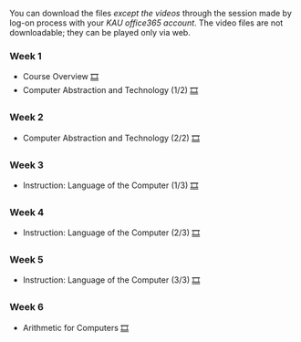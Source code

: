 You can download the files *except the videos* through the session made by log-on process with your *KAU office365 account*. The video files are not downloadable; they can be played only via web.

### Week 1
  * Course Overview [🎞](https://kau365-my.sharepoint.com/:p:/g/personal/taehwan_kim_kau_ac_kr/EU2mN84rzMhPmTg-Wgnmrk8BIciQsF9VvRGT1kT2CGHL5Q?e=KTepk1)
  * Computer Abstraction and Technology (1/2) [🎞](https://kau365-my.sharepoint.com/:p:/g/personal/taehwan_kim_kau_ac_kr/EWE4mHvtr5RDg2s56EccfnkB7eziS5Wo49klxGxALLvhTw?e=NcHioK)

### Week 2
  * Computer Abstraction and Technology (2/2) [🎞](https://kau365-my.sharepoint.com/:p:/g/personal/taehwan_kim_kau_ac_kr/EYt7EOX4MNFPhveDNCpkCa0BFmuEz5V2pnRNRZK2q3-OHg?e=FvHHQL)

### Week 3
  * Instruction: Language of the Computer (1/3) [🎞](https://kau365-my.sharepoint.com/:p:/g/personal/taehwan_kim_kau_ac_kr/EUCTWHHwNINBuZ_9zeDriioBsFu6jTNk_giZ-tq2YBhuyA?e=EW0Ge4)
  
### Week 4
  * Instruction: Language of the Computer (2/3) [🎞](https://kau365-my.sharepoint.com/:p:/g/personal/taehwan_kim_kau_ac_kr/EUqHJK7Gu85Aq0OUCnES4uABXhF_Fhjyv1nQ5sb0uTVX7w?e=I5ToQd)

### Week 5
  * Instruction: Language of the Computer (3/3) [🎞](https://kau365-my.sharepoint.com/:p:/g/personal/taehwan_kim_kau_ac_kr/Ebu1q_1sQtFLgsB-0S71WdcB73uI8b-FnVQiVcjgAlpG5w?e=AZAf1O)

### Week 6
  * Arithmetic for Computers [🎞](https://kau365-my.sharepoint.com/:p:/g/personal/taehwan_kim_kau_ac_kr/EQMMOiJnlVxLuBGPfQlqf-QBJO0CE_L1VGUzb2Xcsw9wKA?e=0TgChp)

<!--
### Week 7
  * The Processor (1/4) [🎞](https://kau365-my.sharepoint.com/:p:/g/personal/taehwan_kim_kau_ac_kr/Ee9jJNt9TtlOi3Q7frzbM4oB8pCC2awtIHBKx-41vxjkhg?e=vKr8gQ)
  
### Week 8
  * The Processor (2/4) [🎞](https://kau365-my.sharepoint.com/:p:/g/personal/taehwan_kim_kau_ac_kr/EQtMNe5OSu1GmCtCf2ed2RwB7BonP7f6YcQdADI0OrPJ2g?e=KmaTeN)

### Week 9
  * Project Guideline [🎞]()

### Week 10
  * The Processor (3/4) [🎞](https://kau365-my.sharepoint.com/:p:/g/personal/taehwan_kim_kau_ac_kr/ETesmOL9qG5DiGa025fTYUgBHXKQ4MigWyxKbz42nCS9EQ?e=WIqWGu)

### Week 11
  * The Processor (4/4) [🎞](https://kau365-my.sharepoint.com/:p:/g/personal/taehwan_kim_kau_ac_kr/EchFPn9Id8ZCjX_UujqhpCEB7G2x1rFHSko8jVBQFEgs9Q?e=PyypS9)

### Week 12
  * Large and Fast: Exploiting Memory Hierarchy (1/2) [🎞](https://kau365-my.sharepoint.com/:p:/g/personal/taehwan_kim_kau_ac_kr/EedZ5sc8OihMjo1msZLt_U8ByK4WBHEZSYSt_FJUejoozg?e=a9bKTt)
  
### Week 13
  * Large and Fast: Exploiting Memory Hierarchy (2/2) [🎞](https://kau365-my.sharepoint.com/:p:/g/personal/taehwan_kim_kau_ac_kr/EWbPPe4LbBJHgWnh8f817HEBGqpL8D17SodXeO_VIVLe2w?e=4DpoMc)
  
### Week 14
  * [Course Summary]()
  
### Week 15 (Complimentary)
### Week 16
  * Final Exam
-->
